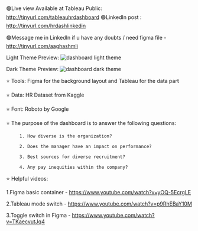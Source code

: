 🟢Live view Available at Tableau Public: http://tinyurl.com/tableauhrdashboard
             🟢LinkedIn post : http://tinyurl.com/hrdashlinkedin

🟢Message me in LinkedIn if u have any doubts / need figma file - http://tinyurl.com/aaghashmli

Light Theme Preview:
![dashboard light theme](https://github.com/aaghashm/Tableau/assets/66006584/c3347ce6-f7f5-4c27-bdd3-b21a95f8876a)

Dark Theme Preview:
![dashboard dark theme](https://github.com/aaghashm/Tableau/assets/66006584/90f8aad2-4db9-44ed-baf3-68c88acd7fe8)


⭐ Tools: Figma for the background layout and Tableau for the data part

⭐ Data: HR Dataset from Kaggle

⭐ Font: Roboto by Google

⭐ The purpose of the dashboard is to answer the following questions:

         1. How diverse is the organization?

         2. Does the manager have an impact on performance?

         3. Best sources for diverse recruitment? 

         4. Any pay inequities within the company?
         
⭐ Helpful videos:

  1.Figma basic container - https://www.youtube.com/watch?v=yOQ-5EcrgLE
        
  2.Tableau mode switch - https://www.youtube.com/watch?v=p9RhEBaY10M
        
  3.Toggle switch in Figma - https://www.youtube.com/watch?v=TKaecvutJq4
